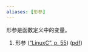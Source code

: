 ```yaml
---
aliases: [形参]
---
```

形参是函数定义中的变量。



1. 形参 ([“LinuxC”, p. 55](zotero://select/library/items/I2QD5IEX)) ([pdf](zotero://open-pdf/library/items/4IHU78F5?page=55&annotation=IQD9QE2V))
